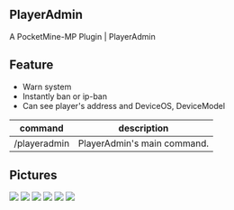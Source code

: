 ## PlayerAdmin

A PocketMine-MP Plugin | PlayerAdmin


Feature
------

* Warn system
* Instantly ban or ip-ban
* Can see player's address and DeviceOS, DeviceModel

|command|description|
|---|---|
|/playeradmin|PlayerAdmin's main command.

## Pictures

![](https://github.com/alvin0319/PlayerAdmin/tree/master/images/1.png?raw=true)
![](https://github.com/alvin0319/PlayerAdmin/tree/master/images/2.png?raw=true)
![](https://github.com/alvin0319/PlayerAdmin/tree/master/images/3.png?raw=true)
![](https://github.com/alvin0319/PlayerAdmin/tree/master/images/4.png?raw=true)
![](https://github.com/alvin0319/PlayerAdmin/tree/master/images/5.png?raw=true)
![](https://github.com/alvin0319/PlayerAdmin/tree/master/images/6.png?raw=true)